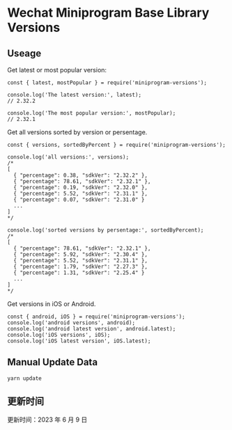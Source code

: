 
# Wechat Miniprogram Base Library Versions

## Useage

Get latest or most popular version:

```;
const { latest, mostPopular } = require('miniprogram-versions');

console.log('The latest version:', latest);
// 2.32.2

console.log('The most popular version:', mostPopular);
// 2.32.1

```

Get all versions sorted by version or persentage.

```
const { versions, sortedByPercent } = require('miniprogram-versions');

console.log('all versions:', versions);
/*
[
  { "percentage": 0.38, "sdkVer": "2.32.2" },
  { "percentage": 78.61, "sdkVer": "2.32.1" },
  { "percentage": 0.19, "sdkVer": "2.32.0" },
  { "percentage": 5.52, "sdkVer": "2.31.1" },
  { "percentage": 0.07, "sdkVer": "2.31.0" }
  ...
]
*/

console.log('sorted versions by persentage:', sortedByPercent);
/*
[
  { "percentage": 78.61, "sdkVer": "2.32.1" },
  { "percentage": 5.92, "sdkVer": "2.30.4" },
  { "percentage": 5.52, "sdkVer": "2.31.1" },
  { "percentage": 1.79, "sdkVer": "2.27.3" },
  { "percentage": 1.31, "sdkVer": "2.25.4" }
  ...
]
*/
```

Get versions in iOS or Android.

```
const { android, iOS } = require('miniprogram-versions');
console.log('android versions', android);
console.log('android latest version', android.latest);
console.log('iOS versions', iOS);
console.log('iOS latest version', iOS.latest);
```

## Manual Update Data

```
yarn update
```

## 更新时间

更新时间：2023 年 6 月 9 日
